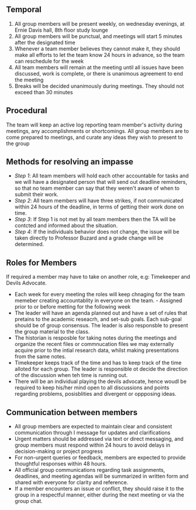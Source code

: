 ## Temporal
1. All group members will be present weekly, on wednesday evenings, at Ernie Davis hall, 8th floor study lounge
2. All group members will be punctual, and meetings will start 5 minutes after the designated time
3. Whenever a team member believes they cannot make it, they should make all efforts to let the team know 24 hours in advance, so the team can reschedule for the week
4. All team members will remain at the meeting until all issues have been discussed, work is complete, or there is unanimous agreement to end the meeting
5. Breaks will be decided unanimously during meetings. They should not exceed than 30 minutes

## Procedural

The team will keep an active log reporting team member's activity during meetings, any accomplishments or shortcomings.
All group members are to come prepared to meetings, and curate any ideas they wish to present to the group



## Methods for resolving an impasse
-  _Step 1_: All team members will hold each other accountable for tasks and we will have a designated person that will send out deadline reminders, so that no team member can say that they weren't aware of when to submit their work.
-  _Step 2_: All team members will have three strikes, if not communicated within 24 hours of the deadline, in terms of getting their work done on time.
- _Step 3_: If Step 1 is not met by all team members then the TA will be contcted and informed about the situation. 
- _Step 4_: If the individuals behavior does not change, the issue will be taken directly to Professor Buzard and a grade change will be determined. 

## Roles for Members
If required a member may have to take on another role, e.g: Timekeeper and Devils Advocate. 

- Each week for every meeting the roles will keep chnaging for the team memeber creating accountablity in everyone on the team.
        - Assigned prior to or before  metting for the following week
- The leader will have an agenda planned out and have a set of rules that pretains to the academic reseacrh, and set-sub goals. Each sub-goal should be of group consensus. The leader is also responsble to present the group material to the class.
- The historian is resposble for taking notes during the meetings and organize the recent files or commnucation files we may externally acquire prior to the intial research data, whilst making presentations from the same notes. 
- Timekeeper keeps track of the time and has to keep track of the time alloted for each group. The leader is responsible ot decide the direction of the discussion when teh time is running out.
- There will be an individual playing the devils advocate, hence woudl be required to keep his/her mind open to all discussions and points regarding problems, posisblities and divergent or oppposing ideas.

## Communication between members
- All group members are expected to maintain clear and consistent communication through I message for updates and clarifications
- Urgent matters should be addressed via text or direct messaging, and group members must respond within 24 hours to avoid delays in decision-making or project progress
- For non-urgent queries or feedback, members are expected to provide thoughtful responses within 48 hours.
- All official group communications regarding task assignments, deadlines, and meeting agendas will be summarized in written form and shared with everyone for clarity and reference.
- If a member encounters an issue or conflict, they should raise it to the group in a respectful manner, either during the next meeting or via the group chat.
